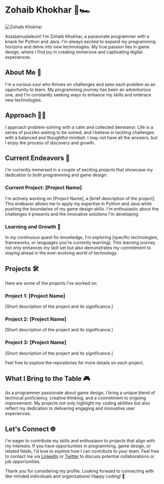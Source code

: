 # Zohaib Khokhar 🌌🏎️

![Zohaib Khokhar](link_to_your_photo)

Assalamualaikum! I'm Zohaib Khokhar, a passionate programmer with a knack for Python and Java. I'm always excited to expand my programming horizons and delve into new technologies. My true passion lies in game design, where I find joy in creating immersive and captivating digital experiences.

## About Me 🌌

I'm a curious soul who thrives on challenges and sees each problem as an opportunity to learn. My programming journey has been an adventurous one, and I'm constantly seeking ways to enhance my skills and embrace new technologies.

## Approach 🧘‍♂️

I approach problem-solving with a calm and collected demeanor. Life is a series of puzzles waiting to be solved, and I believe in tackling challenges with a balanced and thoughtful mindset. I may not have all the answers, but I enjoy the process of discovery and growth.

## Current Endeavors 🚀

I'm currently immersed in a couple of exciting projects that showcase my dedication to both programming and game design:

### Current Project: [Project Name]

I'm actively working on [Project Name], a [brief description of the project]. This endeavor allows me to apply my expertise in Python and Java while pushing the boundaries of my game design skills. I'm enthusiastic about the challenges it presents and the innovative solutions I'm developing.

### Learning and Growth 🌱

In my continuous quest for knowledge, I'm exploring [specific technologies, frameworks, or languages you're currently learning]. This learning journey not only enhances my skill set but also demonstrates my commitment to staying ahead in the ever-evolving world of technology.

## Projects 🛠️

Here are some of the projects I've worked on:

### Project 1: [Project Name]

[Short description of the project and its significance.]

### Project 2: [Project Name]

[Short description of the project and its significance.]

### Project 3: [Project Name]

[Short description of the project and its significance.]

Feel free to explore the repositories for more details on each project.

## What I Bring to the Table 🎮

As a programmer passionate about game design, I bring a unique blend of technical proficiency, creative thinking, and a commitment to ongoing improvement. My projects not only highlight my coding abilities but also reflect my dedication to delivering engaging and innovative user experiences.

## Let's Connect 🌐

I'm eager to contribute my skills and enthusiasm to projects that align with my interests. If you have opportunities in programming, game design, or related fields, I'd love to explore how I can contribute to your team. Feel free to contact me via [LinkedIn](link_to_linkedin) or [Twitter](link_to_twitter) to discuss potential collaborations or job opportunities.

Thank you for considering my profile. Looking forward to connecting with like-minded individuals and organizations! Happy coding! 🚀
